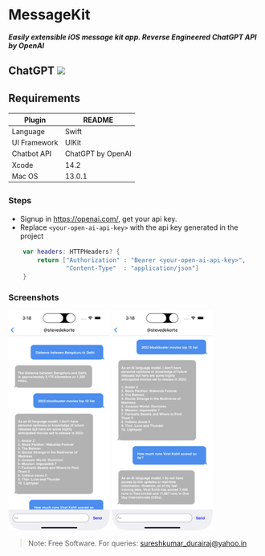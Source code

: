 # MessageKit

***Easily extensible iOS message kit app. 
Reverse Engineered ChatGPT API by OpenAI***


## ChatGPT <img src="https://github.com/acheong08/ChatGPT/blob/main/logo.png?raw=true" width="15%"></img>

## Requirements

| Plugin | README |
| ------ | ------ |
| Language | Swift |
| UI Framework | UIKit |
| Chatbot API | ChatGPT by OpenAI |
| Xcode | 14.2 |
| Mac OS | 13.0.1 |


### Steps　

+ Signup in <https://openai.com/>, get your api key.
+ Replace `<your-open-ai-api-key>` with the api key generated in the project

```swift
    var headers: HTTPHeaders? {
        return ["Authorization" : "Bearer <your-open-ai-api-key>",
                "Content-Type"  : "application/json"]
    }
```
    
### Screenshots
                
<img src="MessageKit/MessageKit/Resources/Screenshots/screen-shot-1.png?raw=true" width="40%"></img>
<img src="MessageKit/MessageKit/Resources/Screenshots/screen-shot-2.png?raw=true" width="40%"></img>


> Note: Free Software.
> For queries: sureshkumar_durairaj@yahoo.in
